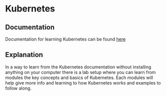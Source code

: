 # Kubernetes

## Documentation
Documentation for learning Kubernetes can be found <a href="https://kubernetes.io/docs/tutorials/">here</a>

## Explanation
In a way to learn from the Kubernetes documentation without installing anything on your computer there is a lab setup where you can learn from modules the key concepts and basics of Kubernetes. Each modules will help give more info and learning to how Kubernetes works and examples to follow along.
